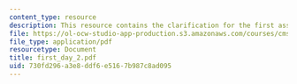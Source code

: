 ```yaml
---
content_type: resource
description: This resource contains the clarification for the first assignment.
file: https://ol-ocw-studio-app-production.s3.amazonaws.com/courses/cms-998-videogame-theory-and-analysis-fall-2006/730fd296a3e8ddf6e5167b987c8ad095_first_day_2.pdf
file_type: application/pdf
resourcetype: Document
title: first_day_2.pdf
uid: 730fd296-a3e8-ddf6-e516-7b987c8ad095
---
```

